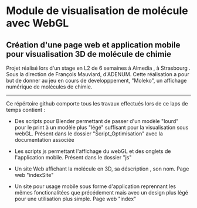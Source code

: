 # Module de visualisation de molécule avec WebGL

## Création d'une page web et application mobile pour visualisation 3D de molécule de chimie

Projet réalisé lors d'un stage en L2 de 6 semaines à Almedia , à Strasbourg . Sous la direction de François Mauviard, d'ADENUM. 
Cette réalisation a pour but de donner au jeu en cours de developppement, "Moleko", un affichage numérique de molécules de chimie.

-----------------------------------------

Ce répértoire github comporte tous les travaux effectués lors de ce laps de temps contient :

- Des scripts pour Blender permettant de passer d'un modèle "lourd" pour le print à un modèle plus "légé" suffisant pour la visualisation sous webGL.
  Présent dans le dossier "Script_Optimisation" avec la documentation associée

- Les scripts js permettant l'affichage du webGL et des onglets de l'application mobile.
  Présent dans le dossier "js"

- Un site Web affichant la molécule en 3D, sa déscription , son nom.
  Page web "indexSite"

- Un site pour usage mobile sous forme d'application reprennant les mêmes fonctionalitées que précédement mais avec un design plus légé pour une utilisation plus simple.
  Page web "index"




